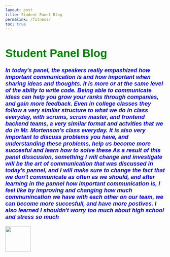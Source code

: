 ```yaml
---
layout: post
title: Student Panel Blog
permalink: /fitness/
toc: true
---
```


<html>
<body>
<h1 style="font-size:300%; color: Green; font: bold 35px Arial, sans-serif;">
Student Panel Blog </h1>

<p style="font-size:100%; color: Blue; font: italic bold 18px Arial, sans-serif;"> In today's panel, the speakers really empashized how important communication is and how important when sharing ideas and thoughts. It is more or at the same level of the abilty to write code. Being able to communicate ideas can help you grow your ranks through companies, and gain more feedback. Even in college classes they follow a very similar structure to what we do in class everyday, with scrums, scrum master, and frontend backend teams, a very similar format and actvities that we do in Mr. Mortenson's class everyday. It is also very important to discuss problems you have, and understanding these problems, help us become more succesful and learn how to solve these  As a result of this panel disscusion, something I will change and investigate will be the art of communication that was discussed in today's pannel, and I will make sure to change the fact that we don't communicate as often as we should, and after learning in the pannel how important communication is, I feel like by improving and changing how much communincation we have with each other on our team, we can become more succesfull, and have more postives.  I also learned I shouldn't worry too much about high school and stress so much </p>

<td><img src="{{site.baseurl}}/images/st.jpeg" height="80" title="Home" alt=""></td>



</body>
</html>

  
